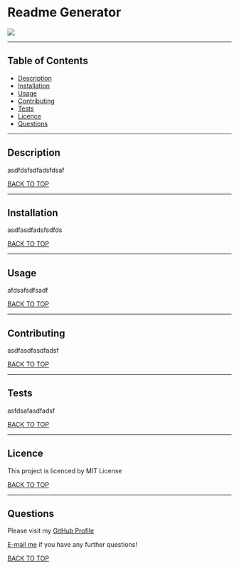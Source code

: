 # Readme Generator
<img src="https://img.shields.io/github/license/teriannephillips/Readme-Generator">

---
## Table of Contents
* [Description](#description)
* [Installation](#installation)
* [Usage](#usage)
* [Contributing](#contributing)
* [Tests](#tests)
* [Licence](#licence)
* [Questions](#questions)
 ---
## Description
asdfdsfsdfadsfdsaf

[BACK TO TOP](#top)

---
## Installation
asdfasdfadsfsdfds

[BACK TO TOP](#top)

---
## Usage
afdsafsdfsadf

[BACK TO TOP](#top)

---
## Contributing
asdfasdfasdfadsf

[BACK TO TOP](#top)

---
## Tests
asfdsafasdfadsf

[BACK TO TOP](#top)

---
## Licence
This project is licenced by MIT License

[BACK TO TOP](#top)

---
## Questions
Please visit my [GitHub Profile](https://github.com/teriannephillips)

[E-mail me](mailto:phillips.terianne@gmail.com) if you have any further questions!

[BACK TO TOP](#top)
  